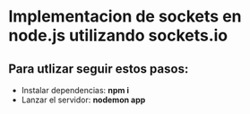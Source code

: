# Implementacion de sockets en node.js utilizando sockets.io
## Para utlizar seguir estos pasos:
- Instalar dependencias: **npm i** 
- Lanzar el servidor: **nodemon app**
